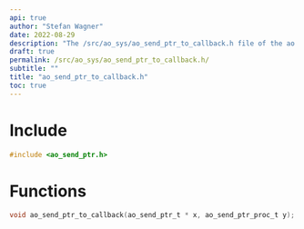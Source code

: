 ```yaml
---
api: true
author: "Stefan Wagner"
date: 2022-08-29
description: "The /src/ao_sys/ao_send_ptr_to_callback.h file of the ao real-time operating system."
draft: true
permalink: /src/ao_sys/ao_send_ptr_to_callback.h/
subtitle: ""
title: "ao_send_ptr_to_callback.h"
toc: true
---
```


# Include

```c
#include <ao_send_ptr.h>
```

# Functions

```c
void ao_send_ptr_to_callback(ao_send_ptr_t * x, ao_send_ptr_proc_t y);
```

